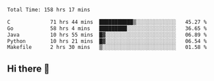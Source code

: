 <!--START_SECTION:waka-->

```txt
Total Time: 158 hrs 17 mins

C             71 hrs 44 mins  ███████████▒░░░░░░░░░░░░░   45.27 %
Go            58 hrs 4 mins   █████████░░░░░░░░░░░░░░░░   36.65 %
Java          10 hrs 55 mins  █▓░░░░░░░░░░░░░░░░░░░░░░░   06.89 %
Python        10 hrs 21 mins  █▓░░░░░░░░░░░░░░░░░░░░░░░   06.54 %
Makefile      2 hrs 30 mins   ▒░░░░░░░░░░░░░░░░░░░░░░░░   01.58 %
```

<!--END_SECTION:waka-->

## Hi there 👋

<!--
**prorok210/prorok210** is a ✨ _special_ ✨ repository because its `README.md` (this file) appears on your GitHub profile.

Here are some ideas to get you started:

- 🔭 I’m currently working on ...
- 🌱 I’m currently learning ...
- 👯 I’m looking to collaborate on ...
- 🤔 I’m looking for help with ...
- 💬 Ask me about ...
- 📫 How to reach me: ...
- 😄 Pronouns: ...
- ⚡ Fun fact: ...
-->
